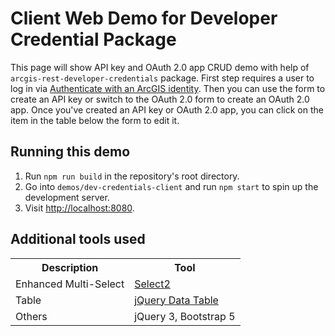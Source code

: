 # Client Web Demo for Developer Credential Package

This page will show API key and OAuth 2.0 app CRUD demo with help of `arcgis-rest-developer-credentials` package. First
step requires a user to log in
via [Authenticate with an ArcGIS identity](https://developers.arcgis.com/arcgis-rest-js/authentication/tutorials/authenticate-with-an-arcgis-identity-rest-js-browser/).
Then you can use the form to create an API key or switch to the OAuth 2.0 form to create an OAuth 2.0 app.
Once you've created an API key or OAuth 2.0 app, you can click on the item in the table below the form to edit it.

## Running this demo

1. Run `npm run build` in the repository's root directory.
2. Go into `demos/dev-credentials-client` and run `npm start` to spin up the development server.
3. Visit [http://localhost:8080](http://localhost:8080).

## Additional tools used

<table>
  <tr>
    <th>Description</th>
    <th>Tool</th>
  </tr>
  <tr>
    <td>Enhanced Multi-Select</td>
    <td><a href="https://select2.org/">Select2</a></td>
  </tr>
  <tr>
    <td>Table</td>
    <td><a href="https://datatables.net/">jQuery Data Table</a></td>
  </tr>
  <tr>
    <td>Others</td>
    <td>jQuery 3, Bootstrap 5</td>
  </tr>
</table>
